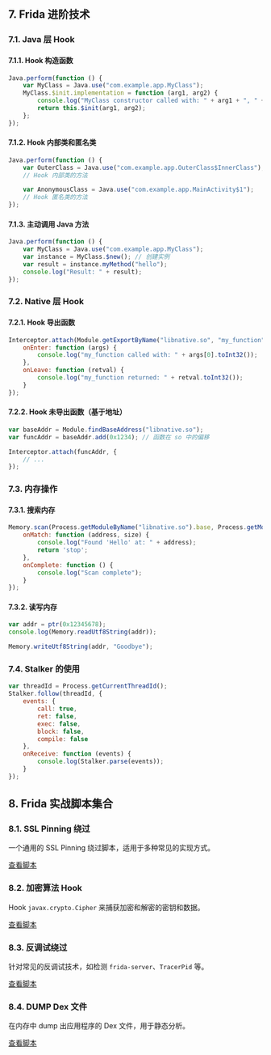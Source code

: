 ## 7. Frida 进阶技术

### 7.1. Java 层 Hook

#### 7.1.1. Hook 构造函数

```javascript
Java.perform(function () {
    var MyClass = Java.use("com.example.app.MyClass");
    MyClass.$init.implementation = function (arg1, arg2) {
        console.log("MyClass constructor called with: " + arg1 + ", " + arg2);
        return this.$init(arg1, arg2);
    };
});
```

#### 7.1.2. Hook 内部类和匿名类

```javascript
Java.perform(function () {
    var OuterClass = Java.use("com.example.app.OuterClass$InnerClass");
    // Hook 内部类的方法

    var AnonymousClass = Java.use("com.example.app.MainActivity$1");
    // Hook 匿名类的方法
});
```

#### 7.1.3. 主动调用 Java 方法

```javascript
Java.perform(function () {
    var MyClass = Java.use("com.example.app.MyClass");
    var instance = MyClass.$new(); // 创建实例
    var result = instance.myMethod("hello");
    console.log("Result: " + result);
});
```

### 7.2. Native 层 Hook

#### 7.2.1. Hook 导出函数

```javascript
Interceptor.attach(Module.getExportByName("libnative.so", "my_function"), {
    onEnter: function (args) {
        console.log("my_function called with: " + args[0].toInt32());
    },
    onLeave: function (retval) {
        console.log("my_function returned: " + retval.toInt32());
    }
});
```

#### 7.2.2. Hook 未导出函数（基于地址）

```javascript
var baseAddr = Module.findBaseAddress("libnative.so");
var funcAddr = baseAddr.add(0x1234); // 函数在 so 中的偏移

Interceptor.attach(funcAddr, {
    // ...
});
```

### 7.3. 内存操作

#### 7.3.1. 搜索内存

```javascript
Memory.scan(Process.getModuleByName("libnative.so").base, Process.getModuleByName("libnative.so").size, "48 65 6c 6c 6f", {
    onMatch: function (address, size) {
        console.log("Found 'Hello' at: " + address);
        return 'stop';
    },
    onComplete: function () {
        console.log("Scan complete");
    }
});
```

#### 7.3.2. 读写内存

```javascript
var addr = ptr(0x12345678);
console.log(Memory.readUtf8String(addr));

Memory.writeUtf8String(addr, "Goodbye");
```

### 7.4. Stalker 的使用

```javascript
var threadId = Process.getCurrentThreadId();
Stalker.follow(threadId, {
    events: {
        call: true,
        ret: false,
        exec: false,
        block: false,
        compile: false
    },
    onReceive: function (events) {
        console.log(Stalker.parse(events));
    }
});
```

## 8. Frida 实战脚本集合

### 8.1. SSL Pinning 绕过

一个通用的 SSL Pinning 绕过脚本，适用于多种常见的实现方式。

[查看脚本](https://codeshare.frida.re/@pcipolloni/universal-android-ssl-pinning-bypass-with-frida/)

### 8.2. 加密算法 Hook

Hook `javax.crypto.Cipher` 来捕获加密和解密的密钥和数据。

[查看脚本](https://codeshare.frida.re/@muzzz/dump-javax-crypto-cipher-secretkey/)

### 8.3. 反调试绕过

针对常见的反调试技术，如检测 `frida-server`、`TracerPid` 等。

[查看脚本](https://codeshare.frida.re/@liangxiaoyi/anti-anti-frida/)

### 8.4. DUMP Dex 文件

在内存中 dump 出应用程序的 Dex 文件，用于静态分析。

[查看脚本](https://github.com/hluwa/frida-dexdump)